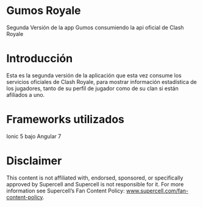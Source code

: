 # Gumos Royale
Segunda Versión de la app Gumos consumiendo la api oficial de Clash Royale

# Introducción
Esta es la segunda versión de la aplicación que esta vez consume los servicios oficiales de Clash Royale, para mostrar información
estadística de los jugadores, tanto de su perfil de jugador como de su clan si están afiliados a uno.

# Frameworks utilizados
Ionic 5 bajo Angular 7

# Disclaimer

This content is not affiliated with, endorsed, sponsored, or specifically approved by Supercell and Supercell is not responsible for it. For more information see Supercell’s Fan Content Policy: www.supercell.com/fan-content-policy.
